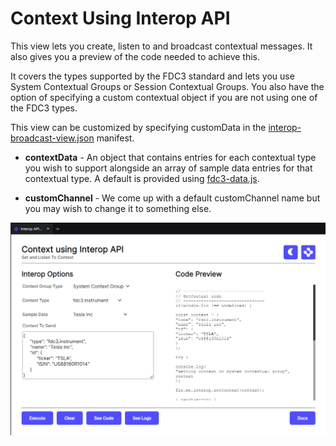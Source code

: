 # Context Using Interop API

This view lets you create, listen to and broadcast contextual messages. It also gives you a preview of the code needed to achieve this.

It covers the types supported by the FDC3 standard and lets you use System Contextual Groups or Session Contextual Groups. You also have the option of specifying a custom contextual object if you are not using one of the FDC3 types.

This view can be customized by specifying customData in the [interop-broadcast-view.json](interop-broadcast-view.json) manifest.

- **contextData** - An object that contains entries for each contextual type you wish to support alongside an array of sample data entries for that contextual type. A default is provided using [fdc3-data.js](../../fdc3/fdc3-data.js).

- **customChannel** - We come up with a default customChannel name but you may wish to change it to something else.

![Context Using Interop API](../../../images/previews/view-context-interop-api.png)
